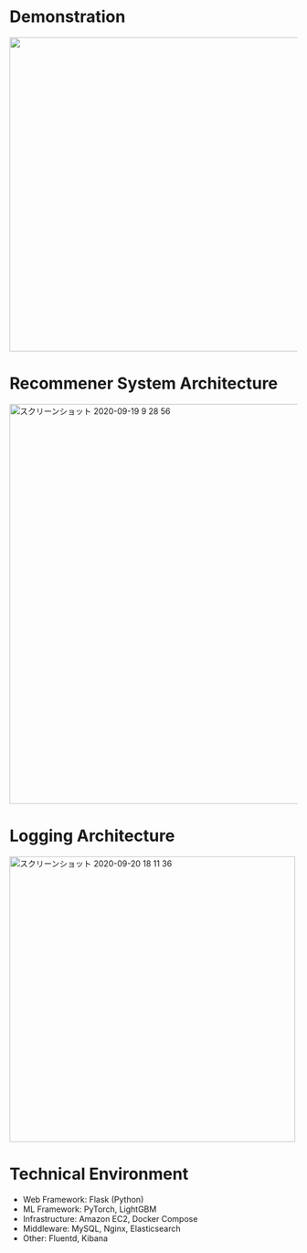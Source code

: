 # Demonstration

<img src="https://user-images.githubusercontent.com/46510874/93713237-7895bf00-fb95-11ea-8f8a-2c35068cd9ef.gif" width="550">


# Recommener System Architecture

<img width="700" alt="スクリーンショット 2020-09-19 9 28 56" src="https://user-images.githubusercontent.com/46510874/93654809-96aad480-fa5a-11ea-9605-d58fcb8ec687.png">

# Logging Architecture

<img width="500" alt="スクリーンショット 2020-09-20 18 11 36" src="https://user-images.githubusercontent.com/46510874/93707843-ca761f00-fb6c-11ea-9c66-651a944dac6b.png">

# Technical Environment
 - Web Framework: Flask (Python)
 - ML Framework: PyTorch, LightGBM
 - Infrastructure: Amazon EC2, Docker Compose
 - Middleware: MySQL, Nginx, Elasticsearch
 - Other: Fluentd, Kibana
